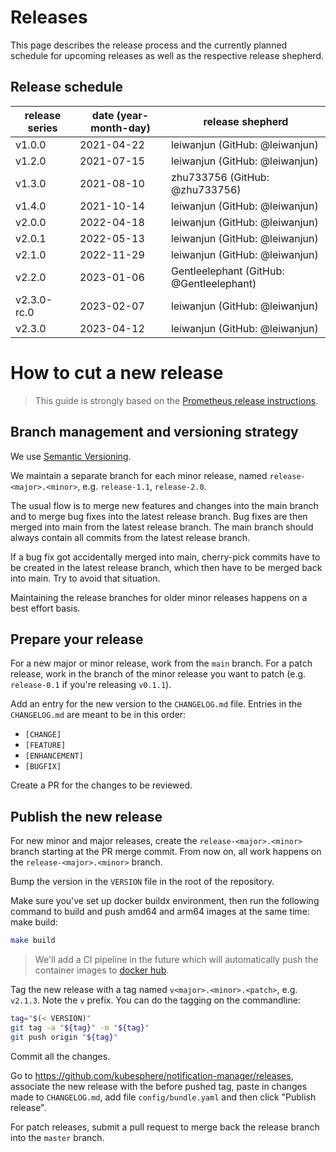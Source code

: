 # Releases

This page describes the release process and the currently planned schedule for upcoming releases as well as the respective release shepherd.

## Release schedule

| release series | date  (year-month-day) | release shepherd                    |
|----------------|------------------------|-------------------------------------|
| v1.0.0         | 2021-04-22             | leiwanjun (GitHub: @leiwanjun)      |
| v1.2.0         | 2021-07-15             | leiwanjun (GitHub: @leiwanjun)      |
| v1.3.0         | 2021-08-10             | zhu733756 (GitHub: @zhu733756)      |
| v1.4.0         | 2021-10-14             | leiwanjun (GitHub: @leiwanjun)      |
| v2.0.0         | 2022-04-18             | leiwanjun (GitHub: @leiwanjun)      |
| v2.0.1         | 2022-05-13             | leiwanjun (GitHub: @leiwanjun)      |
| v2.1.0         | 2022-11-29             | leiwanjun (GitHub: @leiwanjun)      |
| v2.2.0         | 2023-01-06             | Gentleelephant (GitHub: @Gentleelephant) |
| v2.3.0-rc.0    | 2023-02-07             | leiwanjun (GitHub: @leiwanjun)      |
| v2.3.0         | 2023-04-12             | leiwanjun (GitHub: @leiwanjun)      |

# How to cut a new release

> This guide is strongly based on the [Prometheus release instructions](https://github.com/prometheus/prometheus/blob/master/RELEASE.md).

## Branch management and versioning strategy

We use [Semantic Versioning](http://semver.org/).

We maintain a separate branch for each minor release, named `release-<major>.<minor>`, e.g. `release-1.1`, `release-2.0`.

The usual flow is to merge new features and changes into the main branch and to merge bug fixes into the latest release branch. Bug fixes are then merged into main from the latest release branch. The main branch should always contain all commits from the latest release branch.

If a bug fix got accidentally merged into main, cherry-pick commits have to be created in the latest release branch, which then have to be merged back into main. Try to avoid that situation.

Maintaining the release branches for older minor releases happens on a best effort basis.

## Prepare your release

For a new major or minor release, work from the `main` branch. For a patch release, work in the branch of the minor release you want to patch (e.g. `release-0.1` if you're releasing `v0.1.1`).

<!-- Change the `Install the latest stable version` section in README.md to the new stable version:
```bash
kubectl apply -f https://raw.githubusercontent.com/kubesphere/notification-manager/master/config/bundle.yaml
``` -->

Add an entry for the new version to the `CHANGELOG.md` file. Entries in the `CHANGELOG.md` are meant to be in this order:

* `[CHANGE]`
* `[FEATURE]`
* `[ENHANCEMENT]`
* `[BUGFIX]`

Create a PR for the changes to be reviewed.

## Publish the new release

For new minor and major releases, create the `release-<major>.<minor>` branch starting at the PR merge commit.
From now on, all work happens on the `release-<major>.<minor>` branch.

Bump the version in the `VERSION` file in the root of the repository.

Make sure you've set up docker buildx environment, then run the following command to build and push amd64 and arm64 images at the same time:
make build:

```bash
make build
```
> We'll add a CI pipeline in the future which will automatically push the container images to [docker hub](https://hub.docker.com/repository/docker/openfunction).

Tag the new release with a tag named `v<major>.<minor>.<patch>`, e.g. `v2.1.3`. Note the `v` prefix. You can do the tagging on the commandline:

```bash
tag="$(< VERSION)"
git tag -a "${tag}" -m "${tag}"
git push origin "${tag}"
```
Commit all the changes.

Go to https://github.com/kubesphere/notification-manager/releases, associate the new release with the before pushed tag, paste in changes made to `CHANGELOG.md`, add file `config/bundle.yaml` and then click "Publish release".

For patch releases, submit a pull request to merge back the release branch into the `master` branch.
